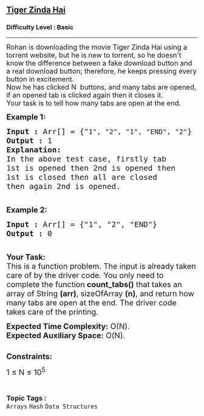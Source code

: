 <h2><a href="https://www.geeksforgeeks.org/problems/tiger-zinda-hai5531/1?page=8&difficulty=Basic,Easy&status=unsolved&sortBy=submissions">Tiger Zinda Hai</a></h2><h3>Difficulty Level : Basic</h3><hr><div class="problems_problem_content__Xm_eO"><p><span style="font-size:18px">Rohan is downloading the movie Tiger Zinda Hai using a torrent website, but he is new to torrent, so he doesn't know the difference between a fake download button and a real download button; therefore, he keeps pressing every button in excitement.<br>
Now he has clicked N &nbsp;buttons, and many tabs are opened, if an opened tab is clicked again then it closes it.&nbsp;<br>
Your task is to tell how many tabs are open at the end.</span></p>

<p><span style="font-size:20px"><strong>Example 1:</strong></span></p>

<pre><span style="font-size:20px"><strong>Input :</strong> Arr[] = {"</span><span style="font-size:18px">1", "2", "1", "END", "2"</span><span style="font-size:20px">}
<strong>Output :</strong> 1
<strong>Explanation:
</strong>In the above test case, firstly tab 
1st is opened then 2nd is opened then 
1st is closed then all are closed
then again 2nd is opened.

</span></pre>

<p><span style="font-size:20px"><strong>Example 2:</strong></span></p>

<pre><span style="font-size:20px"><strong>Input :</strong> Arr[] = {"1", "2", "END"}
<strong>Output :</strong> 0

</span></pre>

<p><span style="font-size:20px"><strong>Your Task:</strong><br>
This is a function problem. The input is already taken care of by the driver code. You only need to complete the function <strong>count_tabs()</strong> that takes an array of String&nbsp;<strong>(arr)</strong>, sizeOfArray <strong>(n)</strong>, and return how many tabs are open at the end. The driver code takes care of the printing.</span></p>

<p><span style="font-size:20px"><strong>Expected Time Complexity:</strong>&nbsp;O(N).<br>
<strong>Expected Auxiliary Space:</strong>&nbsp;O(N).</span><br>
&nbsp;</p>

<p><span style="font-size:20px"><strong>Constraints:</strong></span></p>

<p><span style="font-size:20px">1 ≤ N ≤ 10<sup>5</sup></span></p>
</div><br><p><span style=font-size:18px><strong>Topic Tags : </strong><br><code>Arrays</code>&nbsp;<code>Hash</code>&nbsp;<code>Data Structures</code>&nbsp;